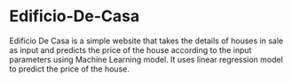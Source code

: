 # Edificio-De-Casa
Edificio De Casa is a simple website that takes the details of houses in sale as input and predicts the price of the house according to the input parameters using Machine Learning model. It uses linear regression model to predict the price of the house.
